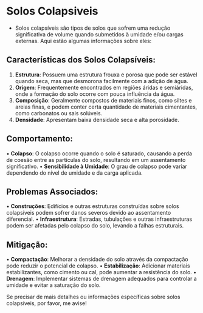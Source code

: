 # Solos Colapsiveis

- Solos colapsíveis são tipos de solos que sofrem uma redução significativa de volume quando submetidos à umidade e/ou cargas externas. Aqui estão algumas informações sobre eles:

## Características dos Solos Colapsíveis:
1.	**Estrutura**: Possuem uma estrutura frouxa e porosa que pode ser estável quando seca, mas que desmorona facilmente com a adição de água.
2.	**Origem**: Frequentemente encontrados em regiões áridas e semiáridas, onde a formação do solo ocorre com pouca influência da água.
3.	**Composição**: Geralmente compostos de materiais finos, como siltes e areias finas, e podem conter certa quantidade de materiais cimentantes, como carbonatos ou sais solúveis.
4.	**Densidade**: Apresentam baixa densidade seca e alta porosidade.

## Comportamento:
•	**Colapso**: O colapso ocorre quando o solo é saturado, causando a perda de coesão entre as partículas do solo, resultando em um assentamento significativo.
•	**Sensibilidade à Umidade**: O grau de colapso pode variar dependendo do nível de umidade e da carga aplicada.

## Problemas Associados:
•	**Construções**: Edifícios e outras estruturas construídas sobre solos colapsíveis podem sofrer danos severos devido ao assentamento diferencial.
•	**Infraestrutura**: Estradas, tubulações e outras infraestruturas podem ser afetadas pelo colapso do solo, levando a falhas estruturais.

## Mitigação:
•	**Compactação**: Melhorar a densidade do solo através da compactação pode reduzir o potencial de colapso.
•	**Estabilização**: Adicionar materiais estabilizantes, como cimento ou cal, pode aumentar a resistência do solo.
•	**Drenagem**: Implementar sistemas de drenagem adequados para controlar a umidade e evitar a saturação do solo.

Se precisar de mais detalhes ou informações específicas sobre solos colapsíveis, por favor, me avise!
